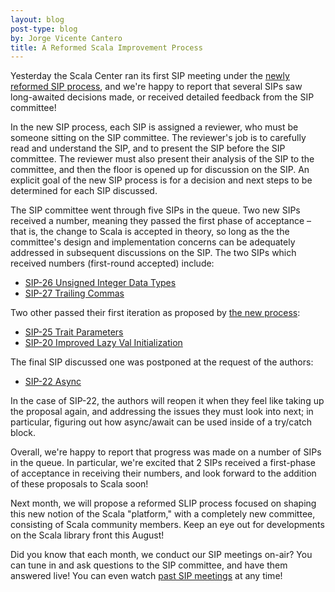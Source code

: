 ```yaml
---
layout: blog
post-type: blog
by: Jorge Vicente Cantero
title: A Reformed Scala Improvement Process
---
```


Yesterday the Scala Center ran its first SIP meeting under the [newly reformed SIP
process](http://docs.scala-lang.org/sips/sip-submission.html), and we're happy
to report that several SIPs saw long-awaited decisions made, or received
detailed feedback from the SIP committee!
  
In the new SIP process, each SIP is assigned a reviewer, who must be someone
sitting on the SIP committee. The reviewer's job is to carefully read and
understand the SIP, and to present the SIP before the SIP committee. The
reviewer must also present their analysis of the SIP to the committee, and then
the floor is opened up for discussion on the SIP. An explicit goal of the new
SIP process is for a decision and next steps to be determined for each SIP
discussed. 
  
The SIP committee went through five SIPs in the queue. Two new SIPs received a
number, meaning they passed the first phase of acceptance – that is, the change
to Scala is accepted in theory, so long as the the committee's design and
implementation concerns can be adequately addressed in subsequent discussions on
the SIP. The two SIPs which received numbers (first-round accepted) include:
* [SIP-26 Unsigned Integer Data Types](https://github.com/scala/slip/pull/30) 
* [SIP-27 Trailing Commas](https://github.com/scala/scala.github.com/pull/533)
  
Two other passed their first iteration as proposed by [the new
process](http://docs.scala-lang.org/sips/sip-submission.html):
* [SIP-25 Trait Parameters](http://docs.scala-lang.org/sips/pending/trait-parameters.html)
* [SIP-20 Improved Lazy Val Initialization](http://docs.scala-lang.org/sips/pending/improved-lazy-val-initialization.html)
  
The final SIP discussed one was postponed at the request of the authors:
* [SIP-22 Async](http://docs.scala-lang.org/sips/pending/async.html)
  
In the case of SIP-22, the authors will reopen it when they feel like taking up
the proposal again, and addressing the issues they must look into next; in
particular, figuring out how async/await can be used inside of a try/catch
block. 
  
Overall, we're happy to report that progress was made on a number of SIPs in the
queue. In particular, we're excited that 2 SIPs received a first-phase of
acceptance in receiving their numbers, and look forward to the addition of these
proposals to Scala soon! 
  
Next month, we will propose a reformed SLIP process focused on shaping this new
notion of the Scala "platform," with a completely new committee, consisting of
Scala community members. Keep an eye out for developments on the Scala library
front this August! 
  
Did you know that each month, we conduct our SIP meetings on-air? You can tune
in and ask questions to the SIP committee, and have them answered live! You can
even watch [past SIP meetings](https://plus.google.com/+ScalaProcess) at any
time!

